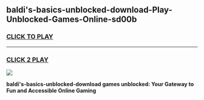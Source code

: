 
## baldi's-basics-unblocked-download-Play-Unblocked-Games-Online-sd00b
<h3>
<a href="https://premium76.site?title=baldi's-basics-unblocked-download&ref=25A">CLICK TO PLAY</a></h3>
<hr>

<h3>
<a href="https://premium76.site?title=baldi's-basics-unblocked-download&ref=25A">CLICK 2 PLAY</a>
  
</h3>

<a href="https://premium76.site?title=baldi's-basics-unblocked-download&ref=25A"><img src="https://clearcache.store/games.png"></a>


**baldi's-basics-unblocked-download games unblocked: Your Gateway to Fun and Accessible Online Gaming**

